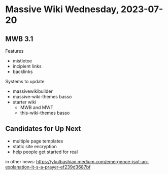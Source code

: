 # Massive Wiki Wednesday, 2023-07-20

## MWB 3.1

Features

- mistletoe
- incipient links
- backlinks

Systems to update

- massivewikibuilder
- massive-wiki-themes basso
- starter wiki
    - MWB and MWT
    - this-wiki-themes basso

## Candidates for Up Next

- multiple page templates
- static site encryption
- help people get started for real


in other news: https://ykulbashian.medium.com/emergence-isnt-an-explanation-it-s-a-prayer-ef239d3687bf
